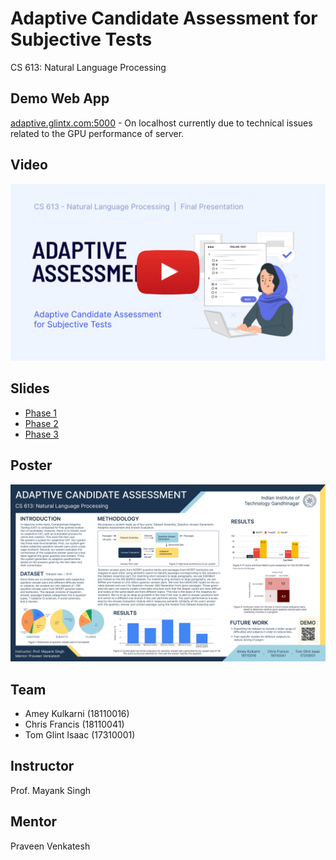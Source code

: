 # Adaptive Candidate Assessment for Subjective Tests

CS 613: Natural Language Processing 

## Demo Web App

[adaptive.glintx.com:5000](adaptive.glintx.com:5000) - On localhost currently due to technical issues related to the GPU performance of server.

## Video

[![could not be loaded](images/thumbnail.png)](https://youtu.be/y0bKGi86Fk4)


## Slides

* [Phase 1](https://docs.google.com/presentation/d/1In9oAEkpLoQjXukMRCoO7kioKg02y8UWzsSfYK-ZCvI/edit?usp=sharing)
* [Phase 2](https://docs.google.com/presentation/d/1Uy2attg-xa5z94tJlNAXV9JEql_b3-0ABhTJHovFe0c/edit?usp=sharing)
* [Phase 3](https://docs.google.com/presentation/d/1WF2tA8L9DOuEEnShJb4Ig5zB5kmGsTT1-1LA_mvSB-Q/edit?usp=sharing)


## Poster

![could not be loaded](images/NLP_POSTER.png)

## Team 

* Amey Kulkarni (18110016)
* Chris Francis (18110041)
* Tom Glint Isaac (17310001)

## Instructor 

Prof. Mayank Singh

## Mentor

Praveen Venkatesh
